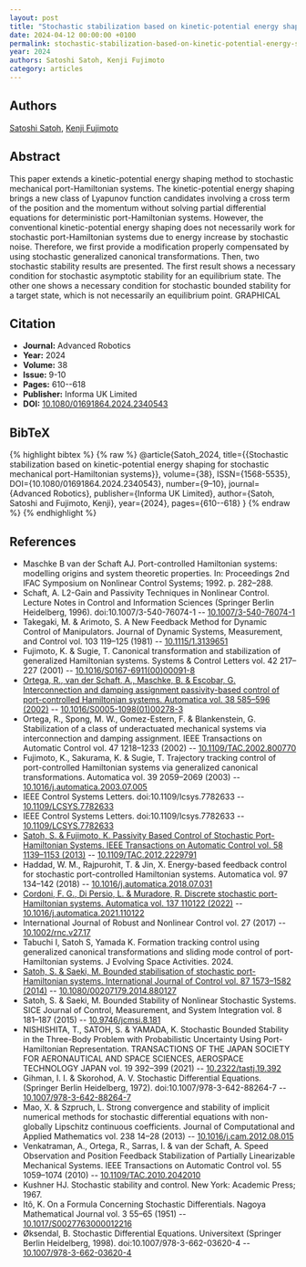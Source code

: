 ```yaml
---
layout: post
title: "Stochastic stabilization based on kinetic-potential energy shaping for stochastic mechanical port-Hamiltonian systems"
date: 2024-04-12 00:00:00 +0100
permalink: stochastic-stabilization-based-on-kinetic-potential-energy-shaping-for-stochastic-mechanical-port-hamiltonian-systems
year: 2024
authors: Satoshi Satoh, Kenji Fujimoto
category: articles
---
```

 
## Authors
[Satoshi Satoh](authors/satoshi-satoh), [Kenji Fujimoto](authors/kenji-fujimoto)
 
## Abstract
This paper extends a kinetic-potential energy shaping method to stochastic mechanical port-Hamiltonian systems. The kinetic-potential energy shaping brings a new class of Lyapunov function candidates involving a cross term of the position and the momentum without solving partial differential equations for deterministic port-Hamiltonian systems. However, the conventional kinetic-potential energy shaping does not necessarily work for stochastic port-Hamiltonian systems due to energy increase by stochastic noise. Therefore, we first provide a modification properly compensated by using stochastic generalized canonical transformations. Then, two stochastic stability results are presented. The first result shows a necessary condition for stochastic asymptotic stability for an equilibrium state. The other one shows a necessary condition for stochastic bounded stability for a target state, which is not necessarily an equilibrium point. GRAPHICAL 
 
## Citation
- **Journal:** Advanced Robotics
- **Year:** 2024
- **Volume:** 38
- **Issue:** 9-10
- **Pages:** 610--618
- **Publisher:** Informa UK Limited
- **DOI:** [10.1080/01691864.2024.2340543](https://doi.org/10.1080/01691864.2024.2340543)
 
## BibTeX
{% highlight bibtex %}
{% raw %}
@article{Satoh_2024,
  title={{Stochastic stabilization based on kinetic-potential energy shaping for stochastic mechanical port-Hamiltonian systems}},
  volume={38},
  ISSN={1568-5535},
  DOI={10.1080/01691864.2024.2340543},
  number={9–10},
  journal={Advanced Robotics},
  publisher={Informa UK Limited},
  author={Satoh, Satoshi and Fujimoto, Kenji},
  year={2024},
  pages={610--618}
}
{% endraw %}
{% endhighlight %}
 
## References
- Maschke B van der Schaft AJ. Port-controlled Hamiltonian systems: modelling origins and system theoretic properties. In: Proceedings 2nd IFAC Symposium on Nonlinear Control Systems; 1992. p. 282–288.
- Schaft, A. L2-Gain and Passivity Techniques in Nonlinear Control. Lecture Notes in Control and Information Sciences (Springer Berlin Heidelberg, 1996). doi:10.1007/3-540-76074-1 -- [10.1007/3-540-76074-1](https://doi.org/10.1007/3-540-76074-1)
- Takegaki, M. & Arimoto, S. A New Feedback Method for Dynamic Control of Manipulators. Journal of Dynamic Systems, Measurement, and Control vol. 103 119–125 (1981) -- [10.1115/1.3139651](https://doi.org/10.1115/1.3139651)
- Fujimoto, K. & Sugie, T. Canonical transformation and stabilization of generalized Hamiltonian systems. Systems &amp; Control Letters vol. 42 217–227 (2001) -- [10.1016/S0167-6911(00)00091-8](https://doi.org/10.1016/S0167-6911(00)00091-8)
- [Ortega, R., van der Schaft, A., Maschke, B. & Escobar, G. Interconnection and damping assignment passivity-based control of port-controlled Hamiltonian systems. Automatica vol. 38 585–596 (2002)](interconnection-and-damping-assignment-passivity-based-control-of-port-controlled-hamiltonian-systems) -- [10.1016/S0005-1098(01)00278-3](https://doi.org/10.1016/S0005-1098(01)00278-3)
- Ortega, R., Spong, M. W., Gomez-Estern, F. & Blankenstein, G. Stabilization of a class of underactuated mechanical systems via interconnection and damping assignment. IEEE Transactions on Automatic Control vol. 47 1218–1233 (2002) -- [10.1109/TAC.2002.800770](https://doi.org/10.1109/TAC.2002.800770)
- Fujimoto, K., Sakurama, K. & Sugie, T. Trajectory tracking control of port-controlled Hamiltonian systems via generalized canonical transformations. Automatica vol. 39 2059–2069 (2003) -- [10.1016/j.automatica.2003.07.005](https://doi.org/10.1016/j.automatica.2003.07.005)
- IEEE Control Systems Letters. doi:10.1109/lcsys.7782633 -- [10.1109/LCSYS.7782633](https://doi.org/10.1109/LCSYS.7782633)
- IEEE Control Systems Letters. doi:10.1109/lcsys.7782633 -- [10.1109/LCSYS.7782633](https://doi.org/10.1109/LCSYS.7782633)
- [Satoh, S. & Fujimoto, K. Passivity Based Control of Stochastic Port-Hamiltonian Systems. IEEE Transactions on Automatic Control vol. 58 1139–1153 (2013)](passivity-based-control-of-stochastic-port-hamiltonian-systems) -- [10.1109/TAC.2012.2229791](https://doi.org/10.1109/TAC.2012.2229791)
- Haddad, W. M., Rajpurohit, T. & Jin, X. Energy-based feedback control for stochastic port-controlled Hamiltonian systems. Automatica vol. 97 134–142 (2018) -- [10.1016/j.automatica.2018.07.031](https://doi.org/10.1016/j.automatica.2018.07.031)
- [Cordoni, F. G., Di Persio, L. & Muradore, R. Discrete stochastic port-Hamiltonian systems. Automatica vol. 137 110122 (2022)](discrete-stochastic-port-hamiltonian-systems) -- [10.1016/j.automatica.2021.110122](https://doi.org/10.1016/j.automatica.2021.110122)
- International Journal of Robust and Nonlinear Control vol. 27 (2017) -- [10.1002/rnc.v27.17](https://doi.org/10.1002/rnc.v27.17)
- Tabuchi I, Satoh S, Yamada K. Formation tracking control using generalized canonical transformations and sliding mode control of port-Hamiltonian systems. J Evolving Space Activities. 2024.
- [Satoh, S. & Saeki, M. Bounded stabilisation of stochastic port-Hamiltonian systems. International Journal of Control vol. 87 1573–1582 (2014)](bounded-stabilisation-of-stochastic-port-hamiltonian-systems) -- [10.1080/00207179.2014.880127](https://doi.org/10.1080/00207179.2014.880127)
- Satoh, S. & Saeki, M. Bounded Stability of Nonlinear Stochastic Systems. SICE Journal of Control, Measurement, and System Integration vol. 8 181–187 (2015) -- [10.9746/jcmsi.8.181](https://doi.org/10.9746/jcmsi.8.181)
- NISHISHITA, T., SATOH, S. & YAMADA, K. Stochastic Bounded Stability in the Three-Body Problem with Probabilistic Uncertainty Using Port-Hamiltonian Representation. TRANSACTIONS OF THE JAPAN SOCIETY FOR AERONAUTICAL AND SPACE SCIENCES, AEROSPACE TECHNOLOGY JAPAN vol. 19 392–399 (2021) -- [10.2322/tastj.19.392](https://doi.org/10.2322/tastj.19.392)
- Gihman, I. I. & Skorohod, A. V. Stochastic Differential Equations. (Springer Berlin Heidelberg, 1972). doi:10.1007/978-3-642-88264-7 -- [10.1007/978-3-642-88264-7](https://doi.org/10.1007/978-3-642-88264-7)
- Mao, X. & Szpruch, L. Strong convergence and stability of implicit numerical methods for stochastic differential equations with non-globally Lipschitz continuous coefficients. Journal of Computational and Applied Mathematics vol. 238 14–28 (2013) -- [10.1016/j.cam.2012.08.015](https://doi.org/10.1016/j.cam.2012.08.015)
- Venkatraman, A., Ortega, R., Sarras, I. & van der Schaft, A. Speed Observation and Position Feedback Stabilization of Partially Linearizable Mechanical Systems. IEEE Transactions on Automatic Control vol. 55 1059–1074 (2010) -- [10.1109/TAC.2010.2042010](https://doi.org/10.1109/TAC.2010.2042010)
- Kushner HJ. Stochastic stability and control. New York: Academic Press; 1967.
- Itô, K. On a Formula Concerning Stochastic Differentials. Nagoya Mathematical Journal vol. 3 55–65 (1951) -- [10.1017/S0027763000012216](https://doi.org/10.1017/S0027763000012216)
- Øksendal, B. Stochastic Differential Equations. Universitext (Springer Berlin Heidelberg, 1998). doi:10.1007/978-3-662-03620-4 -- [10.1007/978-3-662-03620-4](https://doi.org/10.1007/978-3-662-03620-4)

